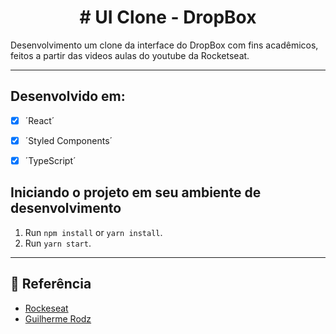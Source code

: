 <h1 align="center">
# UI Clone - DropBox
</h1>

Desenvolvimento um clone da interface do DropBox com fins acadêmicos, feitos a partir das videos aulas do youtube da Rocketseat.

<hr>

## Desenvolvido em:
- [x] ´React´
- [x] ´Styled Components´
- [x] ´TypeScript´ 


## Iniciando o projeto em seu ambiente de desenvolvimento

1. Run `npm install` or `yarn install`.<br />
2. Run `yarn start`.<br />


<hr>


## 📄 Referência

- [Rockeseat](https://www.rocketseat.com.br/)
- [Guilherme Rodz](https://github.com/guilhermerodz)

